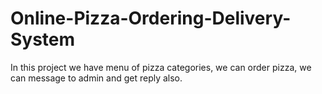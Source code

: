 # Online-Pizza-Ordering-Delivery-System
In this project we have menu of pizza categories, we can order pizza, we can message to admin and get reply also.
